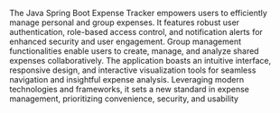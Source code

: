 The Java Spring Boot Expense Tracker empowers users to efficiently manage
personal and group expenses. It features robust user authentication, role-based
access control, and notification alerts for enhanced security and user engagement.
Group management functionalities enable users to create, manage, and analyze
shared expenses collaboratively. The application boasts an intuitive interface,
responsive design, and interactive visualization tools for seamless navigation and
insightful expense analysis. Leveraging modern technologies and frameworks, it
sets a new standard in expense management, prioritizing convenience, security, and
usability
